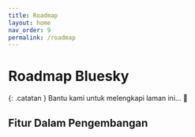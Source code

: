 ```yaml
---
title: Roadmap
layout: home
nav_order: 9
permalink: /roadmap
---
```


# Roadmap Bluesky

{: .catatan }
Bantu kami untuk melengkapi laman ini... 🥺

## Fitur Dalam Pengembangan